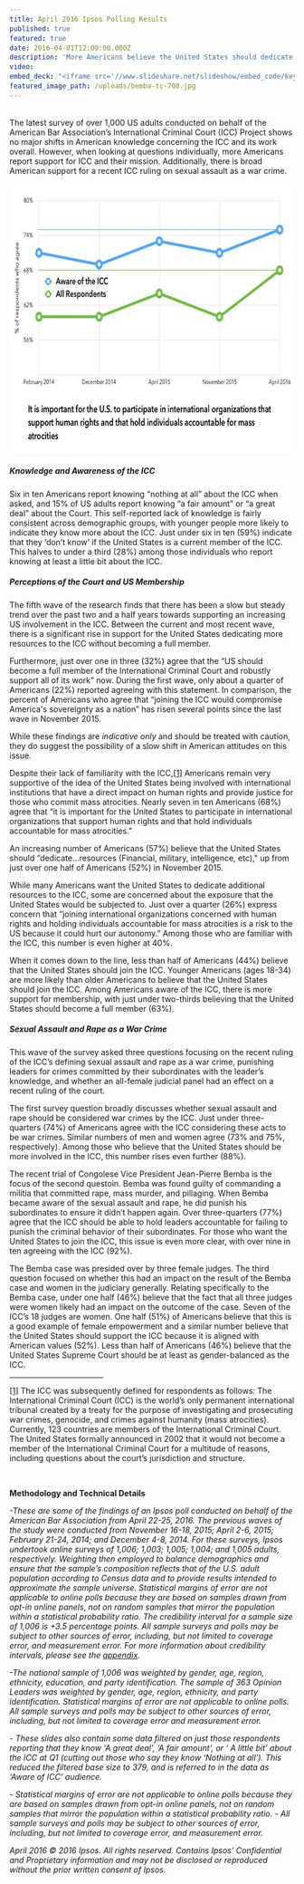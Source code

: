 ```yaml
---
title: April 2016 Ipsos Polling Results
published: true
featured: true
date: 2016-04-01T12:00:00.000Z
description: 'More Americans believe the United States should dedicate resources to the International Criminal Court (ICC), and broad American support for defining sexual violence as a war crime.'
video:
embed_deck: "<iframe src='//www.slideshare.net/slideshow/embed_code/key/A9ytFtUVUqiUOu' width='595' height='485' frameborder='0' marginwidth='0' marginheight='0' scrolling='no' style='border:1px solid #CCC; border-width:1px; margin-bottom:5px; max-width: 100%;' allowfullscreen=''></iframe>"
featured_image_path: /uploads/bemba-tc-700.jpg
---
```



<div><p><br />The latest survey of over 1,000 US adults conducted on behalf of the American Bar Association&rsquo;s International Criminal Court (ICC) Project shows no major shifts in American knowledge concerning the ICC and its work overall. However, when looking at questions individually, more Americans report support for ICC and their mission. Additionally, there is broad American support for a recent ICC ruling on sexual assault as a war crime.</p><p><img alt="" height="477" width="695" src="/uploads/versions/ipsos-polling-data-chart-2016-04---x----695-477x---.jpg" /></p><h5 class="present-before-paste"><em>Knowledge and Awareness of the ICC</em></h5><p>Six in ten Americans report knowing &ldquo;nothing at all&rdquo; about the ICC when asked, and 15% of US adults report knowing &ldquo;a fair amount&rdquo; or &ldquo;a great deal&rdquo; about the Court. This self-reported lack of knowledge is fairly consistent across demographic groups, with younger people more likely to indicate they know more about the ICC. Just under six in ten (59%) indicate that they &lsquo;don&rsquo;t know&rsquo; if the United States is a current member of the ICC. This halves to under a third (28%) among those individuals who report knowing at least a little bit about the ICC.</p><h5 class="present-before-paste"><em>Perceptions of the Court and US Membership</em></h5><p>The fifth wave of the research finds that there has been a slow but steady trend over the past two and a half years towards supporting an increasing US involvement in the ICC. Between the current and most recent wave, there is a significant rise in support for the United States dedicating more resources to the ICC without becoming a full member.</p><p>Furthermore, just over one in three (32%) agree that the &ldquo;US should become a full member of the International Criminal Court and robustly support all of its work&rdquo; now. During the first wave, only about a quarter of Americans (22%) reported agreeing with this statement. In comparison, the percent of Americans who agree that &ldquo;joining the ICC would compromise America's sovereignty as a nation&rdquo; has risen several points since the last wave in November 2015.</p><p>While these findings are <em>indicative only</em> and should be treated with caution, they do suggest the possibility of a slow shift in American attitudes on this issue.</p><p>Despite their lack of familiarity with the ICC,<a title="" href="#_ftn1" name="_ftnref1">[1]</a> Americans remain very supportive of the idea of the United States being involved with international institutions that have a direct impact on human rights and provide justice for those who commit mass atrocities. Nearly seven in ten Americans (68%) agree that &ldquo;it is important for the United States to participate in international organizations that support human rights and that hold individuals accountable for mass atrocities.&rdquo;</p><p>An increasing number of Americans (57%) believe that the United States should &ldquo;dedicate&hellip;resources (Financial, military, intelligence, etc)," up from just over one half of Americans (52%) in November 2015.</p><p>While many Americans want the United States to dedicate additional resources to the ICC, some are concerned about the exposure that the United States would be subjected to. Just over a quarter (26%) express concern that &ldquo;joining international organizations concerned with human rights and holding individuals accountable for mass atrocities is a risk to the US because it could hurt our autonomy.&rdquo; Among those who are familiar with the ICC, this number is even higher at 40%.</p><p>When it comes down to the line, less than half of Americans (44%) believe that the United States should join the ICC. Younger Americans (ages 18-34) are more likely than older Americans to believe that the United States should join the ICC. Among Americans aware of the ICC, there is more support for membership, with just under two-thirds believing that the United States should become a full member (63%).</p><em></em><h5 class="present-before-paste"><em>Sexual Assault and Rape as a War Crime</em></h5><p>This wave of the survey asked three questions focusing on the recent ruling of the ICC&rsquo;s defining sexual assault and rape as a war crime, punishing leaders for crimes committed by their subordinates with the leader&rsquo;s knowledge, and whether an all-female judicial panel had an effect on a recent ruling of the court.</p><p>The first survey question broadly discusses whether sexual assault and rape should be considered war crimes by the ICC. Just under three-quarters (74%) of Americans agree with the ICC considering these acts to be war crimes. Similar numbers of men and women agree (73% and 75%, respectively). Among those who believe that the United States should be more involved in the ICC, this number rises even further (88%).</p><p>The recent trial of Congolese Vice President Jean-Pierre Bemba is the focus of the second questoin. Bemba was found guilty of commanding a militia that committed rape, mass murder, and pillaging. When Bemba became aware of the sexual assault and rape, he did punish his subordinates to ensure it didn&rsquo;t happen again. Over three-quarters (77%) agree that the ICC should be able to hold leaders accountable for failing to punish the criminal behavior of their subordinates. For those who want the United States to join the ICC, this issue is even more clear, with over nine in ten agreeing with the ICC (92%).</p><p>The Bemba case was presided over by three female judges. The third question focused on whether this had an impact on the result of the Bemba case and women in the judiciary generally. Relating specifically to the Bemba case, under one half (46%) believe that the fact that all three judges were women likely had an impact on the outcome of the case. Seven of the ICC&rsquo;s 18 judges are women. One half (51%) of Americans believe that this is a good example of female empowerment and a similar number believe that the United States should support the ICC because it is aligned with American values (52%). Less than half of Americans (46%) believe that the United States Supreme Court should be at least as gender-balanced as the ICC.</p><div><hr align="left" size="1" width="33%" /><div id="ftn1"><p><a title="" href="#_ftnref1" name="_ftn1">[1]</a> The ICC was subsequently defined for respondents as follows: The International Criminal Court (ICC) is the world&rsquo;s only permanent international tribunal created by a treaty for the purpose of investigating and prosecuting war crimes, genocide, and crimes against humanity (mass atrocities). Currently, 123 countries are members of the International Criminal Court. The United States formally announced in 2002 that it would not become a member of the International Criminal Court for a multitude of reasons, including questions about the court&rsquo;s jurisdiction and structure.</p><div>&nbsp;</div><p><strong>Methodology and Technical Details</strong></p><p><em>-These are some of the findings of an Ipsos poll conducted on behalf of the American Bar Association from April 22-25, 2016. The previous waves of the study were conducted from November 16-18, 2015; April 2-6, 2015; February 21-24, 2014; and December 4-8, 2014. For these surveys, Ipsos undertook online surveys of 1,006; 1,003; 1,005; 1,004; and 1,005 adults, respectively. Weighting then employed to balance demographics and ensure that the sample&rsquo;s composition reflects that of the U.S. adult population according to Census data and to provide results intended to approximate the sample universe. Statistical margins of error are not applicable to online polls because they are based on samples drawn from opt-in online panels, not on random samples that mirror the population within a statistical probability ratio. The credibility interval for a sample size of 1,006 is +3.5 percentage points. All sample surveys and polls may be subject to other sources of error, including, but not limited to coverage error, and measurement error. For more information about credibility intervals, please see the <a href="https://www.international-criminal-justice-today.org/ipsos-appendix/">appendix</a>.</em></p><p><em>-The national sample of 1,006 was weighted by gender, age, region, ethnicity, education, and party identification. The sample of 363 Opinion Leaders was weighted by gender, age, region, ethnicity, and party identification. Statistical margins of error are not applicable to online polls. All sample surveys and polls may be subject to other sources of error, including, but not limited to coverage error and measurement error.</em></p><p><em>- These slides also contain some data filtered on just those respondents reporting that they know &lsquo;A great deal&rsquo;, &lsquo;A fair amount&rsquo;, or &lsquo; A little bit&rsquo; about the ICC at Q1 (cutting out those who say they know &lsquo;Nothing at all&rsquo;). This reduced the filtered base size to 379, and is referred to in the data as &lsquo;Aware of ICC&rsquo; audience.</em></p><p><em>- Statistical margins of error are not applicable to online polls because they are based on samples drawn from opt-in online panels, not on random samples that mirror the population within a statistical probability ratio. - All sample surveys and polls may be subject to other sources of error, including, but not limited to coverage error, and measurement error.</em></p><p><em>April 2016 &copy; 2016 Ipsos. All rights reserved. Contains Ipsos&rsquo; Confidential and Proprietary information and may not be disclosed or reproduced without the prior written consent of Ipsos.</em></p></div></div></div>